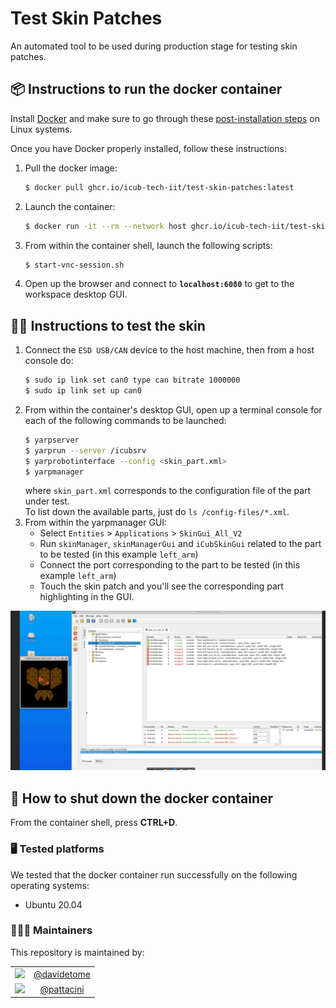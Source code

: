 Test Skin Patches
=================

An automated tool to be used during production stage for testing skin patches.

## 📦 Instructions to run the docker container
Install [Docker](https://www.docker.com) and make sure to go through these [post-installation steps](https://docs.docker.com/engine/install/linux-postinstall/) on Linux systems.

Once you have Docker properly installed, follow these instructions:
1. Pull the docker image:
    ```sh
    $ docker pull ghcr.io/icub-tech-iit/test-skin-patches:latest
    ```
2. Launch the container:
    ```sh
    $ docker run -it --rm --network host ghcr.io/icub-tech-iit/test-skin-patches:latest
    ```
3. From within the container shell, launch the following scripts:
    ```sh
    $ start-vnc-session.sh
    ```
4. Open up the browser and connect to **`localhost:6080`** to get to the workspace desktop GUI.

## 🖐🏻 Instructions to test the skin
1. Connect the `ESD USB/CAN` device to the host machine, then from a host console do:
    ```sh
    $ sudo ip link set can0 type can bitrate 1000000
    $ sudo ip link set up can0
    ```
2. From within the container's desktop GUI, open up a terminal console for each of the following commands to be launched:
    ```sh
    $ yarpserver
    $ yarprun --server /icubsrv
    $ yarprobotinterface --config <skin_part.xml>
    $ yarpmanager
    ```
    where `skin_part.xml` corresponds to the configuration file of the part under test.\
    To list down the available parts, just do `ls /config-files/*.xml`.
3. From within the yarpmanager GUI:
    - Select `Entities` > `Applications` > `SkinGui_All_V2`
    - Run `skinManager`, `skinManagerGui` and `iCubSkinGui` related to the part to be tested (in this example `left_arm`)
    - Connect the port corresponding to the part to be tested (in this example `left_arm`)
    - Touch the skin patch and you'll see the corresponding part highlighting in the GUI.

![test-skin](./assets/test-skin.png)

## 🔘 How to shut down the docker container
From the container shell, press **CTRL+D**.

### 🖥 Tested platforms
We tested that the docker container run successfully on the following operating systems:
- Ubuntu 20.04
 
### 👨🏻‍💻 Maintainers
This repository is maintained by:

| | |
|:---:|:---:|
| [<img src="https://github.com/davidetome.png" width="40">](https://github.com/davidetome) | [@davidetome](https://github.com/davidetome) |
| [<img src="https://github.com/pattacini.png" width="40">](https://github.com/pattacini) | [@pattacini](https://github.com/pattacini) |
